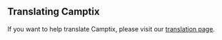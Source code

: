 ## Translating Camptix
If you want to help translate Camptix, please visit our [translation page](https://translate.wordpress.org/projects/wp-plugins/camptix).
